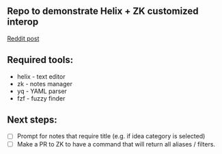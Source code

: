 ## Repo to demonstrate Helix + ZK customized interop

[Reddit post](https://www.reddit.com/r/HelixEditor/comments/144x6r3/escape_hatch_xd/)

## Required tools:

- helix - text editor
- zk - notes manager
- yq - YAML parser
- fzf - fuzzy finder


## Next steps:

- [ ] Prompt for notes that require title (e.g. if idea category is selected)
- [ ] Make a PR to ZK to have a command that will return all aliases / filters.